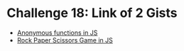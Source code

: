 # Challenge 18: Link of 2 Gists
- [Anonymous functions in JS](https://gist.github.com/srijoy-paul/77dc3737389bba1fcb8a8d1506085bed)
- [Rock Paper Scissors Game in JS](https://gist.github.com/srijoy-paul/530ac439f54b9d81327f1a1a3b3d6af6)
